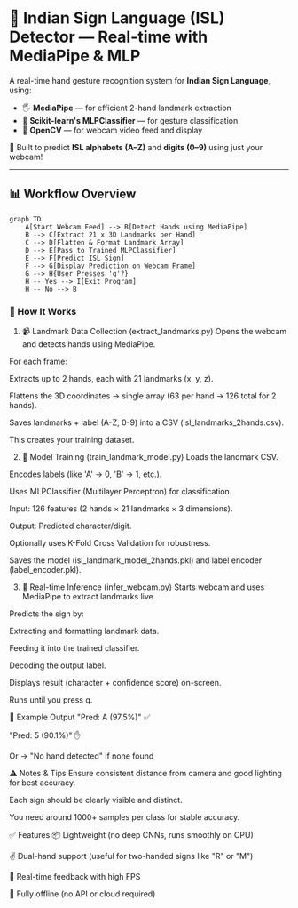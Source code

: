 # 🧠 Indian Sign Language (ISL) Detector — Real-time with MediaPipe & MLP

A real-time hand gesture recognition system for **Indian Sign Language**, using:

- 🖐️ **MediaPipe** — for efficient 2-hand landmark extraction  
- 🤖 **Scikit-learn's MLPClassifier** — for gesture classification  
- 🎥 **OpenCV** — for webcam video feed and display  

🚀 Built to predict **ISL alphabets (A–Z)** and **digits (0–9)** using just your webcam!

---

## 📊 Workflow Overview

```mermaid
graph TD
    A[Start Webcam Feed] --> B[Detect Hands using MediaPipe]
    B --> C[Extract 21 x 3D Landmarks per Hand]
    C --> D[Flatten & Format Landmark Array]
    D --> E[Pass to Trained MLPClassifier]
    E --> F[Predict ISL Sign]
    F --> G[Display Prediction on Webcam Frame]
    G --> H{User Presses 'q'?}
    H -- Yes --> I[Exit Program]
    H -- No --> B
```

### 🚀 How It Works
1. 📹 Landmark Data Collection (extract_landmarks.py)
Opens the webcam and detects hands using MediaPipe.

For each frame:

Extracts up to 2 hands, each with 21 landmarks (x, y, z).

Flattens the 3D coordinates → single array (63 per hand → 126 total for 2 hands).

Saves landmarks + label (A-Z, 0-9) into a CSV (isl_landmarks_2hands.csv).

This creates your training dataset.

2. 🧠 Model Training (train_landmark_model.py)
Loads the landmark CSV.

Encodes labels (like 'A' → 0, 'B' → 1, etc.).

Uses MLPClassifier (Multilayer Perceptron) for classification.

Input: 126 features (2 hands × 21 landmarks × 3 dimensions).

Output: Predicted character/digit.

Optionally uses K-Fold Cross Validation for robustness.

Saves the model (isl_landmark_model_2hands.pkl) and label encoder (label_encoder.pkl).

3. 🔮 Real-time Inference (infer_webcam.py)
Starts webcam and uses MediaPipe to extract landmarks live.

Predicts the sign by:

Extracting and formatting landmark data.

Feeding it into the trained classifier.

Decoding the output label.

Displays result (character + confidence score) on-screen.

Runs until you press q.

🧪 Example Output
"Pred: A (97.5%)" ✅

"Pred: 5 (90.1%)" ✋

Or → "No hand detected" if none found

⚠️ Notes & Tips
Ensure consistent distance from camera and good lighting for best accuracy.

Each sign should be clearly visible and distinct.

You need around 1000+ samples per class for stable accuracy.

✅ Features
📦 Lightweight (no deep CNNs, runs smoothly on CPU)

✌️ Dual-hand support (useful for two-handed signs like "R" or "M")

🔁 Real-time feedback with high FPS

🧠 Fully offline (no API or cloud required)

